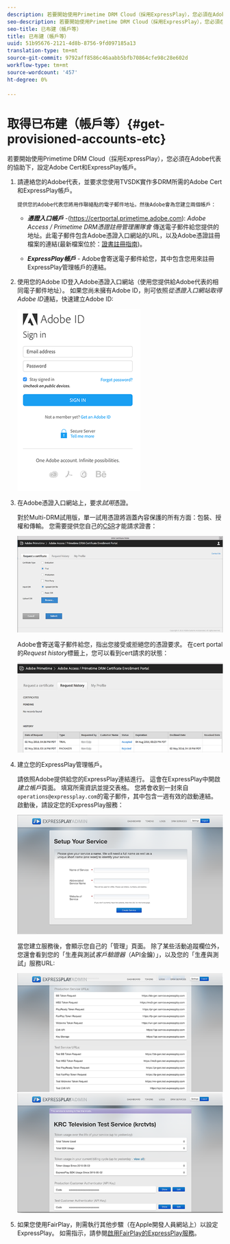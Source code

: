 ```yaml
---
description: 若要開始使用Primetime DRM Cloud（採用ExpressPlay），您必須在Adobe代表的協助下，設定Adobe Cert和ExpressPlay帳戶。
seo-description: 若要開始使用Primetime DRM Cloud（採用ExpressPlay），您必須在Adobe代表的協助下，設定Adobe Cert和ExpressPlay帳戶。
seo-title: 已布建（帳戶等）
title: 已布建（帳戶等）
uuid: 51b95676-2121-4d8b-8756-9fd097185a13
translation-type: tm+mt
source-git-commit: 9792aff8586c46aabb5bfb70864cfe98c28e602d
workflow-type: tm+mt
source-wordcount: '457'
ht-degree: 0%

---
```



# 取得已布建（帳戶等）{#get-provisioned-accounts-etc}

若要開始使用Primetime DRM Cloud（採用ExpressPlay），您必須在Adobe代表的協助下，設定Adobe Cert和ExpressPlay帳戶。

1. 請連絡您的Adobe代表，並要求您使用TVSDK實作多DRM所需的Adobe Cert和ExpressPlay帳戶。

       提供您的Adobe代表您將用作聯絡點的電子郵件地址。然後Adobe會為您建立兩個帳戶：
   
   * ***憑證入口帳戶*** -(<span></span>https://certportal.primetime.adobe.com): *Adobe Access / Primetime DRM憑證註冊管理團隊會* 傳送電子郵件給您提供的地址。此電子郵件包含Adobe憑證入口網站的URL，以及Adobe憑證註冊檔案的連結(最新檔案位於：[證書註冊指南](../../../digital-rights-management/certificate-enrollment-guide/about-certs.md))。

   * ***ExpressPlay帳戶*** - Adobe會寄送電子郵件給您，其中包含您用來註冊ExpressPlay管理帳戶的連結。

1. 使用您的Adobe ID登入Adobe憑證入口網站（使用您提供給Adobe代表的相同電子郵件地址）。 如果您尚未擁有Adobe ID，則可依照&#x200B;*從憑證入口網站取得Adobe ID*&#x200B;連結，快速建立Adobe ID:

   <!--<a id="fig_mst_gtj_wv"></a>-->

   ![](assets/cert_portal_sign-in-page-web.png)

1. 在Adobe憑證入口網站上，要求&#x200B;*試用*&#x200B;憑證。

   對於Multi-DRM試用版，單一試用憑證將涵蓋內容保護的所有方面：包裝、授權和傳輸。 您需要提供您自己的[CSR](../../../digital-rights-management/certificate-enrollment-guide/request-certs/gen-cert-signing-req.md)才能請求證書：
   <!--<a id="fig_op1_xwj_wv"></a>-->

   ![](assets/cert_portal_trial_request-web.png)

   Adobe會寄送電子郵件給您，指出您接受或拒絕您的憑證要求。 在cert portal的&#x200B;*Request history*&#x200B;標籤上，您可以看到cert請求的狀態：
   <!--<a id="fig_gkl_myj_wv"></a>-->

   ![](assets/cert_portal_request_history-web.png)

1. 建立您的ExpressPlay管理帳戶。

   請依照Adobe提供給您的ExpressPlay連結進行。 這會在ExpressPlay中開啟&#x200B;*建立帳戶*&#x200B;頁面。 填寫所需資訊並提交表格。 您將會收到一封來自`operations@expressplay.com`的電子郵件，其中包含一週有效的啟動連結。 啟動後，請設定您的ExpressPlay服務：
   <!--<a id="fig_cjl_ztk_wv"></a>-->

   ![](assets/expressplay_create_service-web.png)

   當您建立服務後，會顯示您自己的「管理」頁面。 除了某些活動追蹤欄位外，您還會看到您的「生產與測試&#x200B;*客戶驗證器*（API金鑰）」，以及您的「生產與測試」服務URL:

   <!--<a id="fig_c5h_xdl_wv"></a>-->

   ![](assets/expressplay_admin_dashboard_2-web.png) ![](assets/expressplay_admin_dashboard-web.png)

1. 如果您使用FairPlay，則需執行其他步驟（在Apple開發人員網站上）以設定ExpressPlay。 如需指示，請參閱[啟用FairPlay的ExpressPlay服務](../../multi-drm-workflows/p-l-and-p/fairplay-workflow.md#enable-expressplay-service-for-fairplay)。
